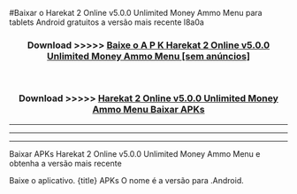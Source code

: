 #Baixar o Harekat 2 Online v5.0.0 Unlimited Money Ammo Menu   para tablets Android gratuitos a versão mais recente l8a0a


<div align="center">
<h3>Download >>>>> <a href="https://pt-web.web.app/?pt= Harekat 2 Online v5.0.0 Unlimited Money Ammo Menu ">Baixe o A P K Harekat 2 Online v5.0.0 Unlimited Money Ammo Menu  [sem anúncios]</a></h3><br>

<h3>Download >>>>> <a href="https://pt-web.web.app/?pt= Harekat 2 Online v5.0.0 Unlimited Money Ammo Menu ">Harekat 2 Online v5.0.0 Unlimited Money Ammo Menu  Baixar APKs</a></h3>
</div>

----------------------------------------------------------

----------------------------------------------------------

----------------------------------------------------------

Baixar APKs Harekat 2 Online v5.0.0 Unlimited Money Ammo Menu  e obtenha a versão mais recente

Baixe o aplicativo. {title} APKs O nome é a versão para .Android.


